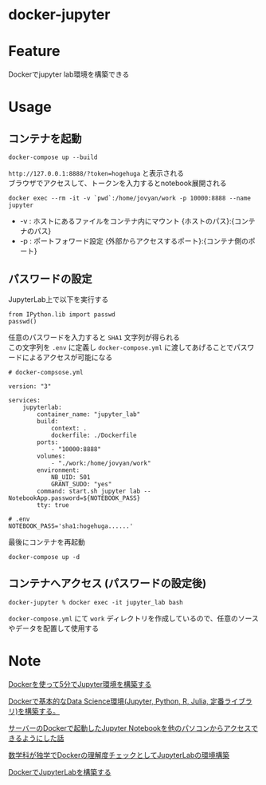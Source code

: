 # docker-jupyter

# Feature
Dockerでjupyter lab環境を構築できる

# Usage
## コンテナを起動
```
docker-compose up --build
```
`http://127.0.0.1:8888/?token=hogehuga` と表示される  
ブラウザでアクセスして、トークンを入力するとnotebook展開される

```
docker exec --rm -it -v `pwd`:/home/jovyan/work -p 10000:8888 --name jupyter
```
- -v : ホストにあるファイルをコンテナ内にマウント {ホストのパス}:{コンテナのパス}
- -p : ポートフォワード設定 {外部からアクセスするポート}:{コンテナ側のポート}

## パスワードの設定
JupyterLab上で以下を実行する
```
from IPython.lib import passwd
passwd()
```
任意のパスワードを入力すると `SHA1` 文字列が得られる  
この文字列を `.env` に定義し `docker-compose.yml` に渡してあげることでパスワードによるアクセスが可能になる  
```
# docker-compsose.yml

version: "3"

services:
    jupyterlab:
        container_name: "jupyter_lab"
        build:
            context: .
            dockerfile: ./Dockerfile
        ports:
            - "10000:8888"
        volumes:
            - "./work:/home/jovyan/work"
        environment: 
            NB_UID: 501
            GRANT_SUDO: "yes"
        command: start.sh jupyter lab --NotebookApp.password=${NOTEBOOK_PASS}
        tty: true
```
```
# .env
NOTEBOOK_PASS='sha1:hogehuga......'
```
最後にコンテナを再起動
```
docker-compose up -d
```


## コンテナへアクセス (パスワードの設定後)
```
docker-jupyter % docker exec -it jupyter_lab bash
```

`docker-compose.yml` にて `work` ディレクトリを作成しているので、任意のソースやデータを配置して使用する


# Note
[Dockerを使って5分でJupyter環境を構築する](https://qiita.com/fuku_tech/items/6752b00770552bf4f46b)

[Dockerで基本的なData Science環境(Jupyter, Python, R, Julia, 定番ライブラリ)を構築する。](https://qiita.com/y4m3/items/c2703d4e131e05084b7b)

[サーバーのDockerで起動したJupyter Notebookを他のパソコンからアクセスできるようにした話](https://qiita.com/yamasakih/items/d23ac0bf773e9b1b4d9d)

[数学科が独学でDockerの理解度チェックとしてJupyterLabの環境構築](https://qiita.com/kiwamizamurai/items/1cf2bcae7df2cd396767)

[DockerでJupyterLabを構築する](https://qiita.com/muk-ai/items/a147cfd2cafc57420b15)
